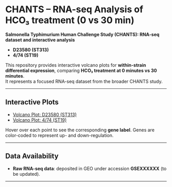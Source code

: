 # CHANTS – **RNA-seq Analysis of HCO₃ treatment (0 vs 30 min)**

**Salmonella Typhimurium Human Challenge Study (CHANTS): RNA-seq dataset and interactive analysis**  
- **D23580 (ST313)**  
- **4/74 (ST19)**  

This repository provides interactive volcano plots for **within-strain differential expression**, comparing **HCO₃ treatment at 0 minutes vs 30 minutes**.  
It represents a focused RNA-seq dataset from the broader CHANTS study.

---

## Interactive Plots

- [Volcano Plot: D23580 (ST313)](https://adalijuanluo.github.io/CHANTS_RNAseq/D23_Interactive_volcano_plot.html)  
- [Volcano Plot: 4/74 (ST19)](https://adalijuanluo.github.io/CHANTS_RNAseq/474_Interactive_volcano_plot.html)  

Hover over each point to see the corresponding **gene label**. Genes are color-coded to represent up- and down-regulation.

---

## Data Availability

- **Raw RNA-seq data**: deposited in GEO under accession **GSEXXXXXX** (to be updated).  

---


